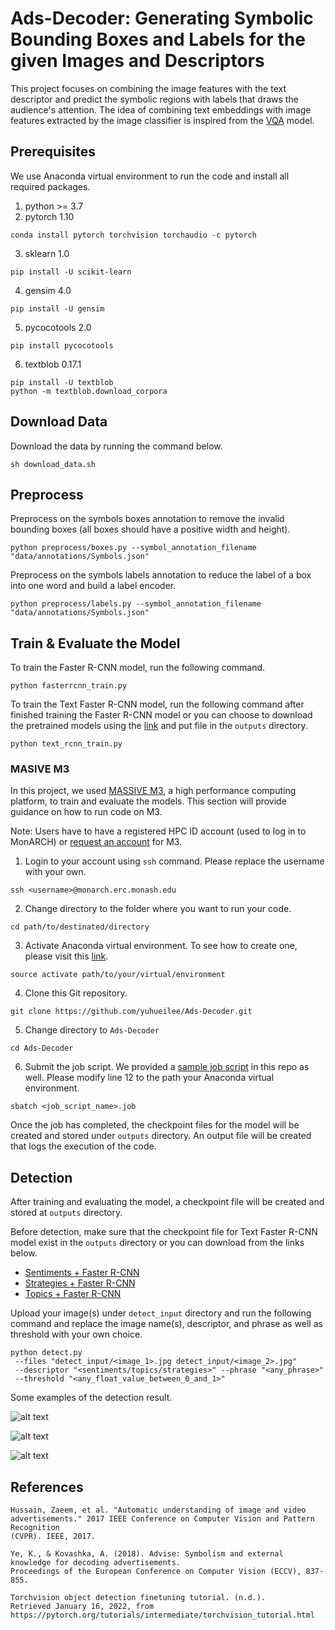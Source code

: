 # Ads-Decoder: Generating Symbolic Bounding Boxes and Labels for the given Images and Descriptors

This project focuses on combining the image features with the text descriptor and predict the symbolic regions with labels that draws the audience's attention. The idea of combining text embeddings with image features extracted by the image classifier is inspired from the [VQA](https://github.com/Shivanshu-Gupta/Visual-Question-Answering) model.

## Prerequisites
We use Anaconda virtual environment to run the code and install all required packages.

1. python >= 3.7
2. pytorch 1.10

```
conda install pytorch torchvision torchaudio -c pytorch
```

3. sklearn 1.0
    
```
pip install -U scikit-learn
```

4. gensim 4.0

```
pip install -U gensim
```

5. pycocotools 2.0

```
pip install pycocotools
```
    
6. textblob 0.17.1

```
pip install -U textblob
python -m textblob.download_corpora
```

## Download Data
Download the data by running the command below.

    sh download_data.sh

## Preprocess
Preprocess on the symbols boxes annotation to remove the invalid bounding boxes (all boxes should have a positive width and height).

    python preprocess/boxes.py --symbol_annotation_filename "data/annotations/Symbols.json"

Preprocess on the symbols labels annotation to reduce the label of a box into one word and build a label encoder.

    python preprocess/labels.py --symbol_annotation_filename "data/annotations/Symbols.json"

## Train & Evaluate the Model

To train the Faster R-CNN model, run the following command.

    python fasterrcnn_train.py

To train the Text Faster R-CNN model, run the following command after finished training the Faster R-CNN model or you can choose to download the pretrained models using the [link](https://drive.google.com/file/d/1grz1hLD2C03j7DPhr42kDiOQUBFbqCS7/view?usp=sharing) and put file in the `outputs` directory.

    python text_rcnn_train.py
    
### MASIVE M3

In this project, we used [MASSIVE M3](https://massive.org.au/index.html), a high performance computing platform, to train and evaluate the models. This section will provide guidance on how to run code on M3.

Note: Users have to have a registered HPC ID account (used to log in to MonARCH) or [request an account](https://docs.massive.org.au/M3/requesting-an-account.html) for M3.

1. Login to your account using `ssh` command. Please replace the username with your own.
```
ssh <username>@monarch.erc.monash.edu
```

2. Change directory to the folder where you want to run your code.
```
cd path/to/destinated/directory
```

3. Activate Anaconda virtual environment. To see how to create one, please visit this [link](https://docs.massive.org.au/M3/software/pythonandconda/python-anaconda.html#python-anaconda).
```
source activate path/to/your/virtual/environment
```

4. Clone this Git repository.
```
git clone https://github.com/yuhueilee/Ads-Decoder.git
```

5. Change directory to `Ads-Decoder`
```
cd Ads-Decoder
```

6. Submit the job script. We provided a [sample job script](https://github.com/yuhueilee/Ads-Decoder/blob/main/sentiments_fasterrcnn.job) in this repo as well. Please modify line 12 to the path your Anaconda virtual environment.
```
sbatch <job_script_name>.job
```

Once the job has completed, the checkpoint files for the model will be created and stored under `outputs` directory. An output file will be created that logs the execution of the code.


## Detection

After training and evaluating the model, a checkpoint file will be created and stored at `outputs` directory.

Before detection, make sure that the checkpoint file for Text Faster R-CNN model exist in the `outputs` directory or you can download from the links below.

* [Sentiments + Faster R-CNN](https://drive.google.com/file/d/1--5efB6h6qS3E-9kXEeiaMJBsLs4Mo4R/view?usp=sharing)
* [Strategies + Faster R-CNN](https://drive.google.com/file/d/1WvmPzvwKCqTCB3UqUqmETg-v9GxvQdR4/view?usp=sharing)
* [Topics + Faster R-CNN]()

Upload your image(s) under `detect_input` directory and run the following command and replace the image name(s), descriptor, and phrase as well as threshold with your own choice.

    python detect.py 
     --files "detect_input/<image_1>.jpg detect_input/<image_2>.jpg" 
     --descriptor "<sentiments/topics/strategies>" --phrase "<any_phrase>" 
     --threshold "<any_float_value_between_0_and_1>"

Some examples of the detection result.

![alt text](detect_output/1.jpg?raw=true)

![alt text](detect_output/2.jpg?raw=true)

![alt text](detect_output/7.jpg?raw=true)

## References

```
Hussain, Zaeem, et al. "Automatic understanding of image and video
advertisements." 2017 IEEE Conference on Computer Vision and Pattern Recognition
(CVPR). IEEE, 2017.

Ye, K., & Kovashka, A. (2018). Advise: Symbolism and external knowledge for decoding advertisements. 
Proceedings of the European Conference on Computer Vision (ECCV), 837-855.

Torchvision object detection finetuning tutorial. (n.d.). 
Retrieved January 16, 2022, from https://pytorch.org/tutorials/intermediate/torchvision_tutorial.html 
```
